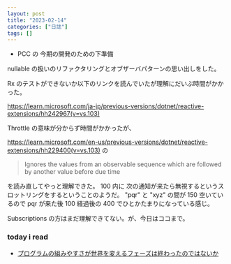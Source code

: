 ```yaml
---
layout: post
title: "2023-02-14"
categories: ["日誌"]
tags: []
---
```


- PCC の 今期の開発のための下準備

nullable の扱いのリファクタリングとオブザーバパターンの思い出しをした。

Rx のテストができないか以下のリンクを読んでいたが理解にだいぶ時間がかかった。

https://learn.microsoft.com/ja-jp/previous-versions/dotnet/reactive-extensions/hh242967(v=vs.103)

Throttle の意味が分からず時間がかかったが、

https://learn.microsoft.com/en-us/previous-versions/dotnet/reactive-extensions/hh229400(v=vs.103) の

> Ignores the values from an observable sequence which are followed by another value before due time

を読み直してやっと理解できた。 100 内に 次の通知が来たら無視するというスロットリングをするということのようだ。 "pqr" と "xyz" の間が 150 空いているので pqr が来た後 100 経過後の 400 でひとかたまりになっている感じ。

Subscriptions の方はまだ理解できてない。が、今日はココまで。

### today i read

- [プログラムの組みやすさが世界を変えるフェーズは終わったのではないか](https://nowokay.hatenablog.com/entry/20141006/1412567498)
